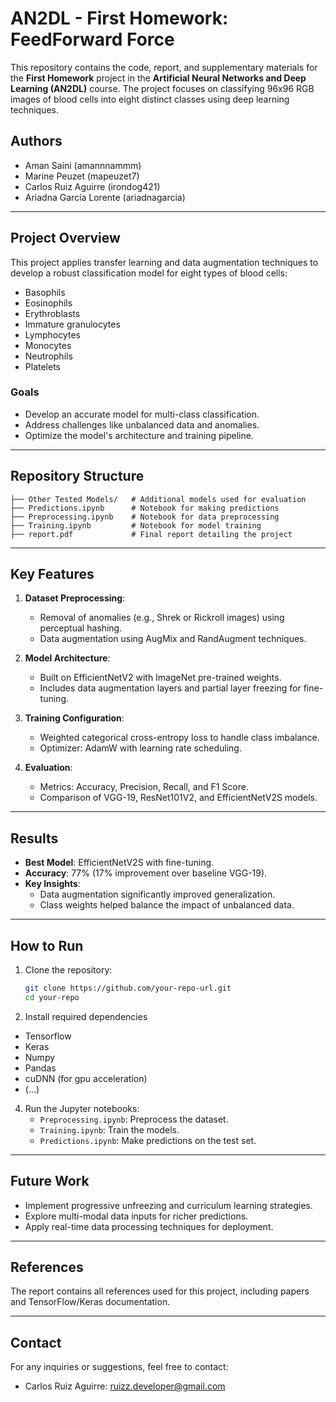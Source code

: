 
# AN2DL - First Homework: FeedForward Force

This repository contains the code, report, and supplementary materials for the **First Homework** project in the **Artificial Neural Networks and Deep Learning (AN2DL)** course. The project focuses on classifying 96x96 RGB images of blood cells into eight distinct classes using deep learning techniques.

## Authors
- Aman Saini (amannnammm)
- Marine Peuzet (mapeuzet7)
- Carlos Ruiz Aguirre (irondog421)
- Ariadna García Lorente (ariadnagarcia)

---

## Project Overview

This project applies transfer learning and data augmentation techniques to develop a robust classification model for eight types of blood cells:
- Basophils
- Eosinophils
- Erythroblasts
- Immature granulocytes
- Lymphocytes
- Monocytes
- Neutrophils
- Platelets

### Goals
- Develop an accurate model for multi-class classification.
- Address challenges like unbalanced data and anomalies.
- Optimize the model's architecture and training pipeline.

---

## Repository Structure

```
├── Other Tested Models/   # Additional models used for evaluation
├── Predictions.ipynb      # Notebook for making predictions
├── Preprocessing.ipynb    # Notebook for data preprocessing
├── Training.ipynb         # Notebook for model training
├── report.pdf             # Final report detailing the project
```

---

## Key Features

1. **Dataset Preprocessing**:
   - Removal of anomalies (e.g., Shrek or Rickroll images) using perceptual hashing.
   - Data augmentation using AugMix and RandAugment techniques.

2. **Model Architecture**:
   - Built on EfficientNetV2 with ImageNet pre-trained weights.
   - Includes data augmentation layers and partial layer freezing for fine-tuning.

3. **Training Configuration**:
   - Weighted categorical cross-entropy loss to handle class imbalance.
   - Optimizer: AdamW with learning rate scheduling.

4. **Evaluation**:
   - Metrics: Accuracy, Precision, Recall, and F1 Score.
   - Comparison of VGG-19, ResNet101V2, and EfficientNetV2S models.

---

## Results

- **Best Model**: EfficientNetV2S with fine-tuning.
- **Accuracy**: 77% (17% improvement over baseline VGG-19).
- **Key Insights**:
  - Data augmentation significantly improved generalization.
  - Class weights helped balance the impact of unbalanced data.

---

## How to Run

1. Clone the repository:
   ```bash
   git clone https://github.com/your-repo-url.git
   cd your-repo
   ```

2. Install required dependencies
- Tensorflow
- Keras
- Numpy
- Pandas
- cuDNN (for gpu acceleration)
- (...)

4. Run the Jupyter notebooks:
   - `Preprocessing.ipynb`: Preprocess the dataset.
   - `Training.ipynb`: Train the models.
   - `Predictions.ipynb`: Make predictions on the test set.

---

## Future Work

- Implement progressive unfreezing and curriculum learning strategies.
- Explore multi-modal data inputs for richer predictions.
- Apply real-time data processing techniques for deployment.

---

## References

The report contains all references used for this project, including papers and TensorFlow/Keras documentation.

---

## Contact

For any inquiries or suggestions, feel free to contact:
- Carlos Ruiz Aguirre: [ruizz.developer@gmail.com](mailto:ruizz.developer@gmail.com)

